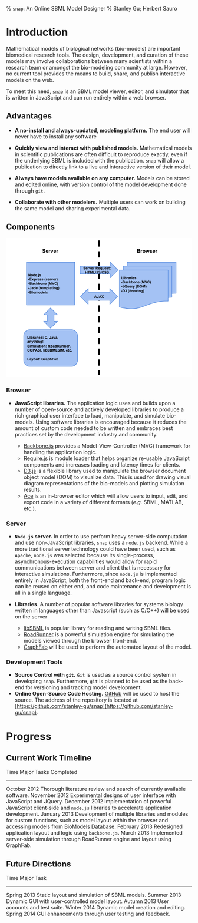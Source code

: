% `snap`: An Online SBML Model Designer
% Stanley Gu; Herbert Sauro

# Introduction

Mathematical models of biological networks (bio-models) are important
biomedical research tools. The design, development, and curation of these
models may involve collaborations between many scientists within a research
team or amongst the bio-modeling community at large. However, no current tool
provides the means to build, share, and publish interactive models on the web.

To meet this need, [`snap`](http://stanley-gu.github.com/snap/) is an SBML
model viewer, editor, and simulator that is written in JavaScript and can run
entirely within a web browser.

## Advantages

-	**A no-install and always-updated, modeling platform.** The end user
	will never have to install any software

-	**Quickly view and interact with published models.** Mathematical
	models in scientific publications are often difficult to reproduce
	exactly, even if the underlying SBML is included with the
	publication. `snap` will allow a publication to directly link to a
	live and interactive version of their model.

-	**Always have models available on any computer.** Models can be
	stored and edited online, with version control of the model
	development done through `git`.

-	**Collaborate with other modelers.** Multiple users can work on
	building the same model and sharing experimental data.

## Components

![`snap` architecture](images/architecture.png)

### Browser

-	**JavaScript libraries.** The application logic uses and builds upon a
	number of open-source and actively developed libraries to produce a rich
	graphical user interface to load, manipulate, and simulate bio-models.
	Using software libraries is encouraged because it reduces the amount of
	custom code needed to be written and embraces best practices set by the
	development industry and community.

	-	[Backbone.js](http://backbonejs.org/) provides a Model-View-Controller
		(MVC) framework for handling the application logic.
	-	[Require.js](http://requirejs.org/) is module loader that helps
		organize re-usable JavaScript components and increases loading and
		latency times for clients.
	-	[D3.js](http://d3js.org/) is a flexible library used to manipulate the
		browser document object model (DOM) to visualize data. This is used for
		drawing visual diagram representations of the bio-models and plotting
		simulation results.
	-	[Ace](http://ace.ajax.org/) is an in-browser editor which will allow
		users to input, edit, and export code in a variety of different formats
		(*e.g.* SBML, MATLAB, etc.).

### Server
-	**`Node.js` server.** In order to use perform heavy server-side
	computation and use non-JavaScript libraries, `snap` uses a
	`node.js` backend. While a more traditional server technology could
	have been used, such as `Apache`, `node.js` was selected because its
	single-process, asynchronous-execution capabilities would allow for
	rapid communications between server and client that is necessary for
	interactive simulations. Furthermore, since `node.js` is implemented
	entirely in JavaScript, both the front-end and back-end, program
	logic can be reused on either end, and code maintenance and
	development is all in a single language.

-	**Libraries**. A number of popular software libraries for systems biology
	written in languages other than Javascript (such as C/C++) will be used on
	the server 
	-	[libSBML](http://sbml.org/Software/libSBML) is popular library for
		reading and writing SBML files.
	-	[RoadRunner](https://code.google.com/p/roadrunnerlib/) is a powerful
		simulation engine for simulating the models viewed through the browser
		front-end.
	-	[GraphFab](https://code.google.com/p/graphfab/) will be used to perform
		the automated layout of the model.

### Development Tools

-	**Source Control with `git`.** `Git` is used as a source control system in
	developing `snap`. Furthermore, `git` is planned to be used as the back-end
	for versioning and tracking model development.
-	**Online Open-Source Code Hosting.** [GitHub](https://github.com/) will be
	used to host the source. The address of the repository is located at
	[https://github.com/stanley-gu/snap](https://github.com/stanley-gu/snap).

# Progress

## Current Work Timeline

Time				Major Tasks Completed
----				---------------------
October 2012		Thorough literature review and search of currently available
					software.
November 2012		Experimental designs of user interface with JavaScript and
					JQuery.
December 2012		Implementation of powerful JavaScript client-side and
					`node.js` libraries to accelerate application development.
January 2013		Development of multiple libraries and modules for custom
					functions, such as model layout within the browser and
					accessing models from [BioModels Database](http://www.ebi.ac.uk/biomodels-main/).
February 2013		Redesigned application layout and logic using `backbone.js`.
March 2013			Implemented server-side simulation through RoadRunner engine
					and layout using GraphFab.

## Future Directions

Time				Major Task
----				----------
Spring 2013			Static layout and simulation of SBML models.
Summer 2013			Dynamic GUI with user-controlled model layout.
Autumn 2013			User accounts and test suite.
Winter 2014			Dynamic model creation and editing.
Spring 2014			GUI enhancements through user testing and feedback.
